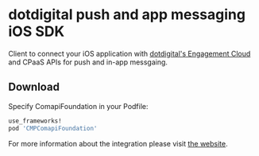 # dotdigital push and app messaging iOS SDK 

Client to connect your iOS application with [dotdigital's Engagement Cloud](http://dotdigital.com/) and CPaaS APIs for push and in-app messgaing.


## Download

Specify ComapiFoundation in your Podfile: 

```ruby 
use_frameworks!
pod 'CMPComapiFoundation'
```


For more information about the integration please visit [the website](http://docs.comapi.com/reference#one-sdk-ios).
